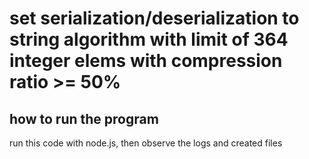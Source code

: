 # set serialization/deserialization to string algorithm with limit of 364 integer elems with compression ratio >= 50%

## how to run the program
run this code with node.js, then observe the logs and created files
